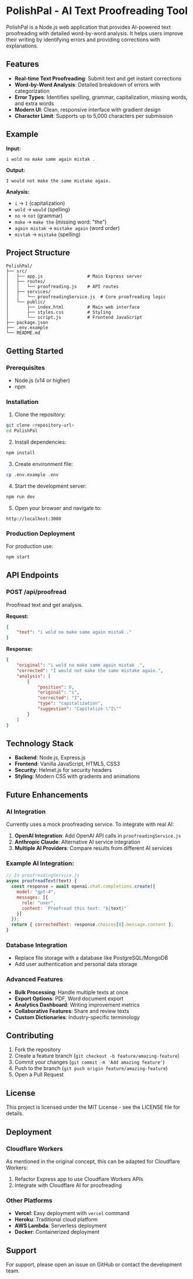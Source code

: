 # PolishPal - AI Text Proofreading Tool

PolishPal is a Node.js web application that provides AI-powered text proofreading with detailed word-by-word analysis. It helps users improve their writing by identifying errors and providing corrections with explanations.

## Features

- **Real-time Text Proofreading**: Submit text and get instant corrections
- **Word-by-Word Analysis**: Detailed breakdown of errors with categorization
- **Error Types**: Identifies spelling, grammar, capitalization, missing words, and extra words
- **Modern UI**: Clean, responsive interface with gradient design
- **Character Limit**: Supports up to 5,000 characters per submission

## Example

**Input:**

```
i wold no make same again mistak .
```

**Output:**

```
I would not make the same mistake again.
```

**Analysis:**

- `i` → `I` (capitalization)
- `wold` → `would` (spelling)
- `no` → `not` (grammar)
- `make` → `make the` (missing word: "the")
- `again mistak` → `mistake again` (word order)
- `mistak` → `mistake` (spelling)

## Project Structure

```
PolishPal/
├── src/
│   ├── app.js                 # Main Express server
│   ├── routes/
│   │   └── proofreading.js    # API routes
│   ├── services/
│   │   └── proofreadingService.js  # Core proofreading logic
│   └── public/
│       ├── index.html         # Main web interface
│       ├── styles.css         # Styling
│       └── script.js          # Frontend JavaScript
├── package.json
├── .env.example
└── README.md
```

## Getting Started

### Prerequisites

- Node.js (v14 or higher)
- npm

### Installation

1. Clone the repository:

```bash
git clone <repository-url>
cd PolishPal
```

2. Install dependencies:

```bash
npm install
```

3. Create environment file:

```bash
cp .env.example .env
```

4. Start the development server:

```bash
npm run dev
```

5. Open your browser and navigate to:

```
http://localhost:3000
```

### Production Deployment

For production use:

```bash
npm start
```

## API Endpoints

### POST /api/proofread

Proofread text and get analysis.

**Request:**

```json
{
    "text": "i wold no make same again mistak ."
}
```

**Response:**

```json
{
    "original": "i wold no make same again mistak .",
    "corrected": "I would not make the same mistake again.",
    "analysis": [
        {
            "position": 0,
            "original": "i",
            "corrected": "I",
            "type": "capitalization",
            "suggestion": "Capitalize \"I\""
        }
    ]
}
```

## Technology Stack

- **Backend**: Node.js, Express.js
- **Frontend**: Vanilla JavaScript, HTML5, CSS3
- **Security**: Helmet.js for security headers
- **Styling**: Modern CSS with gradients and animations

## Future Enhancements

### AI Integration

Currently uses a mock proofreading service. To integrate with real AI:

1. **OpenAI Integration**: Add OpenAI API calls in `proofreadingService.js`
2. **Anthropic Claude**: Alternative AI service integration
3. **Multiple AI Providers**: Compare results from different AI services

### Example AI Integration:

```javascript
// In proofreadingService.js
async proofreadText(text) {
  const response = await openai.chat.completions.create({
    model: "gpt-4",
    messages: [{
      role: "user",
      content: `Proofread this text: "${text}"`
    }]
  });
  return { correctedText: response.choices[0].message.content };
}
```

### Database Integration

- Replace file storage with a database like PostgreSQL/MongoDB
- Add user authentication and personal data storage

### Advanced Features

- **Bulk Processing**: Handle multiple texts at once
- **Export Options**: PDF, Word document export
- **Analytics Dashboard**: Writing improvement metrics
- **Collaborative Features**: Share and review texts
- **Custom Dictionaries**: Industry-specific terminology

## Contributing

1. Fork the repository
2. Create a feature branch (`git checkout -b feature/amazing-feature`)
3. Commit your changes (`git commit -m 'Add amazing feature'`)
4. Push to the branch (`git push origin feature/amazing-feature`)
5. Open a Pull Request

## License

This project is licensed under the MIT License - see the LICENSE file for details.

## Deployment

### Cloudflare Workers

As mentioned in the original concept, this can be adapted for Cloudflare Workers:

1. Refactor Express app to use Cloudflare Workers APIs
2. Integrate with Cloudflare AI for proofreading

### Other Platforms

- **Vercel**: Easy deployment with `vercel` command
- **Heroku**: Traditional cloud platform
- **AWS Lambda**: Serverless deployment
- **Docker**: Containerized deployment

## Support

For support, please open an issue on GitHub or contact the development team.
